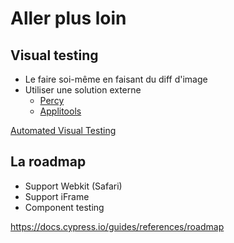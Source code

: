 # Aller plus loin

## Visual testing

- Le faire soi-même en faisant du diff d'image
- Utiliser une solution externe
  - [Percy](https://percy.io/)
  - [Applitools](https://applitools.com/)

[Automated Visual Testing](https://www.youtube.com/watch?v=KX6Xb5oIaH0)

## La roadmap

- Support Webkit (Safari)
- Support iFrame
- Component testing

<https://docs.cypress.io/guides/references/roadmap>
